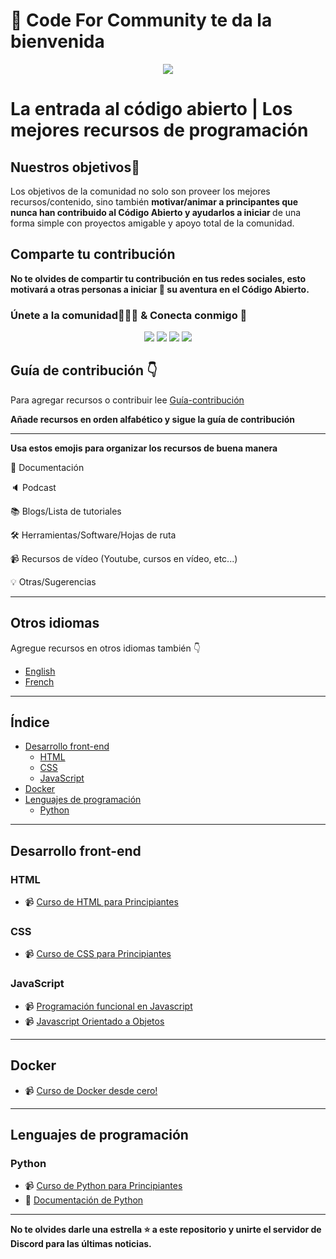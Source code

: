 # :wave:  Code For Community te da la bienvenida

<p align="center"><img src="https://user-images.githubusercontent.com/75534912/194343020-6cbd2485-c2ea-4779-87e2-9708238398e7.png"></p>

# La entrada al código abierto | Los mejores recursos de programación
## Nuestros objetivos:rocket:
Los objetivos de la comunidad no solo son proveer los mejores recursos/contenido, sino también <b>motivar/animar a principantes que nunca han contribuido al Código Abierto y ayudarlos a iniciar </b>de una forma simple con proyectos amigable y apoyo total de la comunidad.

## Comparte tu contribución

**No te olvides de compartir tu contribución en tus redes sociales, esto motivará a otras personas a iniciar :rocket: su aventura en el Código Abierto.**

### **Únete a la comunidad:people_holding_hands: & Conecta conmigo :handshake:**

<div align="center">
<a href="https://twitter.com/codeforcomm"> <img src="https://img.shields.io/badge/Twitter-%231DA1F2CFC.svg?style=for-the-badge&logo=Twitter&logoColor=white"/><a>
<a href="https://discord.gg/AfYcurdCd3"><img src="https://img.shields.io/badge/%3CCode For Community%3E-%237289DA.svg?style=for-the-badge&logo=discord&logoColor=white"/></a>
<a href="https://twitter.com/iashishkhangwal"> <img src="https://img.shields.io/badge/Twitter-%231DA1F2.svg?style=for-the-badge&logo=Twitter&logoColor=white"/><a>
<a href="https://www.linkedin.com/in/ashish-khanagwal-890326213/"><img src="https://img.shields.io/badge/linkedin-%230077B5.svg?style=for-the-badge&logo=linkedin&logoColor=white"/></a>
</div>

## Guía de contribución :point_down:
  
Para agregar recursos o contribuir lee  [Guía-contribución](https://github.com/Ashish-khanagwal/Open-source-practice-and-resources/blob/main/CONTRIBUTING.md)
  
**Añade recursos en orden alfabético y sigue la guía de contribución**
  
---  
  
**Usa estos emojis para organizar los recursos de buena manera**
  
:file_folder: Documentación

:speaker: Podcast

:books: Blogs/Lista de tutoriales

:hammer_and_wrench: Herramientas/Software/Hojas de ruta

:video_camera: Recursos de vídeo (Youtube, cursos en vídeo, etc...)

:bulb: Otras/Sugerencias
  
---

## Otros idiomas
Agregue recursos en otros idiomas también :point_down:

- [English](https://github.com/Ashish-khanagwal/Open-source-practice-and-resources/blob/main/README.md)
- [French](https://github.com/Ashish-khanagwal/Open-source-practice-and-resources/blob/main/Other-languages/French.md)

---
  
## Índice

- [Desarrollo front-end](#desarrollo-front-end)
  - [HTML](#html)
  - [CSS](#css)
  - [JavaScript](#javascript)
- [Docker](#docker)
- [Lenguajes de programación](#lenguajes-de-programación)
  - [Python](#python)

---

## Desarrollo front-end

### HTML
- :video_camera: [Curso de HTML para Principiantes](https://www.youtube.com/watch?v=rbuYtrNUxg4&list=PLL0TiOXBeDajhFCjmv5so-I2hwHcuUONr&index=1)

### CSS
- :video_camera: [Curso de CSS para Principiantes](https://www.youtube.com/watch?v=W6GTDfrWjXs&list=PLL0TiOXBeDajhFCjmv5so-I2hwHcuUONr&index=2)

### JavaScript
- :video_camera: [Programación funcional en Javascript](https://www.youtube.com/playlist?list=PLSnadb41DsdKMddToNitoXrgHK7CEbUki)
- :video_camera: [Javascript Orientado a Objetos](https://www.youtube.com/playlist?list=PLL0TiOXBeDagBUkkwHdoI8rETLkPzSW5R)

---

## Docker
- :video_camera: [Curso de Docker desde cero!](https://www.youtube.com/watch?v=4Dko5W96WHg)

---

## Lenguajes de programación

### Python
- :video_camera: [Curso de Python para Principiantes](https://www.youtube.com/watch?v=chPhlsHoEPo)
- :file_folder: [Documentación de Python](https://docs.python.org/es/3/)

---

**No te olvides darle una estrella :star: a este repositorio y unirte el servidor de Discord para las últimas noticias.**
